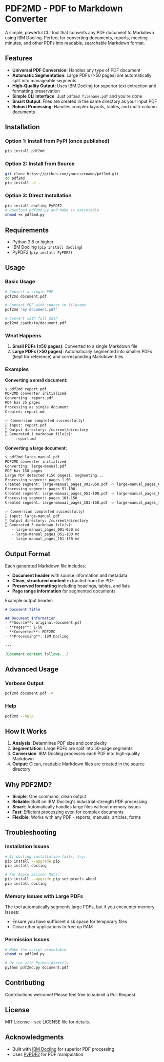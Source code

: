 # PDF2MD - PDF to Markdown Converter

A simple, powerful CLI tool that converts any PDF document to Markdown using IBM Docling. Perfect for converting documents, reports, meeting minutes, and other PDFs into readable, searchable Markdown format.

## Features

- **Universal PDF Conversion**: Handles any type of PDF document
- **Automatic Segmentation**: Large PDFs (>50 pages) are automatically split into manageable segments
- **High-Quality Output**: Uses IBM Docling for superior text extraction and formatting preservation
- **Simple CLI Interface**: Just `pdf2md filename.pdf` and you're done
- **Smart Output**: Files are created in the same directory as your input PDF
- **Robust Processing**: Handles complex layouts, tables, and multi-column documents

## Installation

### Option 1: Install from PyPI (once published)
```bash
pip install pdf2md
```

### Option 2: Install from Source
```bash
git clone https://github.com/yourusername/pdf2md.git
cd pdf2md
pip install -e .
```

### Option 3: Direct Installation
```bash
pip install docling PyPDF2
# Download pdf2md.py and make it executable
chmod +x pdf2md.py
```

## Requirements

- Python 3.8 or higher
- IBM Docling (`pip install docling`)
- PyPDF2 (`pip install PyPDF2`)

## Usage

### Basic Usage
```bash
# Convert a single PDF
pdf2md document.pdf

# Convert PDF with spaces in filename
pdf2md "my document.pdf"

# Convert with full path
pdf2md /path/to/document.pdf
```

### What Happens

1. **Small PDFs (≤50 pages)**: Converted to a single Markdown file
2. **Large PDFs (>50 pages)**: Automatically segmented into smaller PDFs (kept for reference) and corresponding Markdown files

### Examples

**Converting a small document:**
```bash
$ pdf2md report.pdf
PDF2MD converter initialized
Converting: report.pdf
PDF has 25 pages
Processing as single document
Created: report.md

✅ Conversion completed successfully!
📄 Input: report.pdf
📁 Output directory: /current/directory
📝 Generated 1 markdown file(s):
   - report.md
```

**Converting a large document:**
```bash
$ pdf2md large-manual.pdf
PDF2MD converter initialized
Converting: large-manual.pdf
PDF has 150 pages
Large PDF detected (150 pages). Segmenting...
Processing segment: pages 1-50
Created segment: large-manual_pages_001-050.pdf -> large-manual_pages_001-050.md
Processing segment: pages 51-100
Created segment: large-manual_pages_051-100.pdf -> large-manual_pages_051-100.md
Processing segment: pages 101-150
Created segment: large-manual_pages_101-150.pdf -> large-manual_pages_101-150.md

✅ Conversion completed successfully!
📄 Input: large-manual.pdf
📁 Output directory: /current/directory
📝 Generated 3 markdown file(s):
   - large-manual_pages_001-050.md
   - large-manual_pages_051-100.md
   - large-manual_pages_101-150.md
```

## Output Format

Each generated Markdown file includes:

- **Document header** with source information and metadata
- **Clean, structured content** extracted from the PDF
- **Preserved formatting** including headings, tables, and lists
- **Page range information** for segmented documents

Example output header:
```markdown
# Document Title

## Document Information
- **Source**: original-document.pdf
- **Pages**: 1-50
- **Converted**: PDF2MD
- **Processing**: IBM Docling

---

[Document content follows...]
```

## Advanced Usage

### Verbose Output
```bash
pdf2md document.pdf -v
```

### Help
```bash
pdf2md --help
```

## How It Works

1. **Analysis**: Determines PDF size and complexity
2. **Segmentation**: Large PDFs are split into 50-page segments
3. **Conversion**: IBM Docling processes each PDF into high-quality Markdown
4. **Output**: Clean, readable Markdown files are created in the source directory

## Why PDF2MD?

- **Simple**: One command, clean output
- **Reliable**: Built on IBM Docling's industrial-strength PDF processing
- **Smart**: Automatically handles large files without memory issues
- **Fast**: Efficient processing even for complex documents
- **Flexible**: Works with any PDF - reports, manuals, articles, forms

## Troubleshooting

### Installation Issues
```bash
# If docling installation fails, try:
pip install --upgrade pip
pip install docling

# For Apple Silicon Macs:
pip install --upgrade pip setuptools wheel
pip install docling
```

### Memory Issues with Large PDFs
The tool automatically segments large PDFs, but if you encounter memory issues:
- Ensure you have sufficient disk space for temporary files
- Close other applications to free up RAM

### Permission Issues
```bash
# Make the script executable
chmod +x pdf2md.py

# Or run with Python directly
python pdf2md.py document.pdf
```

## Contributing

Contributions welcome! Please feel free to submit a Pull Request.

## License

MIT License - see LICENSE file for details.

## Acknowledgments

- Built with [IBM Docling](https://github.com/DS4SD/docling) for superior PDF processing
- Uses [PyPDF2](https://pypdf2.readthedocs.io/) for PDF manipulation